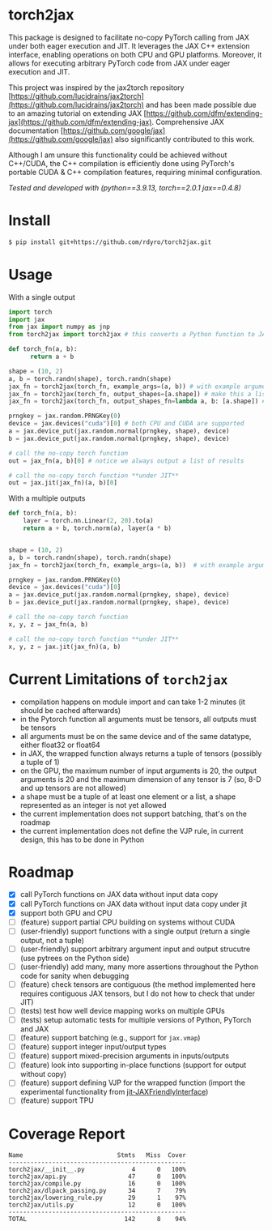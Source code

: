 # torch2jax

This package is designed to facilitate no-copy PyTorch calling from JAX under
both eager execution and JIT. It leverages the JAX C++ extension interface,
enabling operations on both CPU and GPU platforms. Moreover, it allows for
executing arbitrary PyTorch code from JAX under eager execution and JIT.

This project was inspired by the jax2torch repository
[https://github.com/lucidrains/jax2torch](https://github.com/lucidrains/jax2torch)
and has been made possible due to an amazing tutorial on extending JAX
[https://github.com/dfm/extending-jax](https://github.com/dfm/extending-jax).
Comprehensive JAX documentation
[https://github.com/google/jax](https://github.com/google/jax) also
significantly contributed to this work.

Although I am unsure this functionality could be achieved without C++/CUDA, the
C++ compilation is efficiently done using PyTorch's portable CUDA & C++
compilation features, requiring minimal configuration.

*Tested and developed with (python==3.9.13, torch==2.0.1 jax==0.4.8)*

# Install

```bash
$ pip install git+https://github.com/rdyro/torch2jax.git
```

# Usage

With a single output

```python
import torch
import jax
from jax import numpy as jnp
from torch2jax import torch2jax # this converts a Python function to JAX

def torch_fn(a, b):
      return a + b

shape = (10, 2)
a, b = torch.randn(shape), torch.randn(shape)
jax_fn = torch2jax(torch_fn, example_args=(a, b)) # with example argumetns
jax_fn = torch2jax(torch_fn, output_shapes=[a.shape]) # make this a list of shapes always
jax_fn = torch2jax(torch_fn, output_shapes_fn=lambda a, b: [a.shape]) # make this a list of shapes always

prngkey = jax.random.PRNGKey(0)
device = jax.devices("cuda")[0] # both CPU and CUDA are supported
a = jax.device_put(jax.random.normal(prngkey, shape), device)
b = jax.device_put(jax.random.normal(prngkey, shape), device)

# call the no-copy torch function
out = jax_fn(a, b)[0] # notice we always output a list of results

# call the no-copy torch function **under JIT**
out = jax.jit(jax_fn)(a, b)[0]
```

With a multiple outputs

```python
def torch_fn(a, b):
    layer = torch.nn.Linear(2, 20).to(a)
    return a + b, torch.norm(a), layer(a * b)


shape = (10, 2)
a, b = torch.randn(shape), torch.randn(shape)
jax_fn = torch2jax(torch_fn, example_args=(a, b))  # with example argumetns

prngkey = jax.random.PRNGKey(0)
device = jax.devices("cuda")[0]
a = jax.device_put(jax.random.normal(prngkey, shape), device)
b = jax.device_put(jax.random.normal(prngkey, shape), device)

# call the no-copy torch function
x, y, z = jax_fn(a, b)

# call the no-copy torch function **under JIT**
x, y, z = jax.jit(jax_fn)(a, b)

```


# Current Limitations of `torch2jax`

- compilation happens on module import and can take 1-2 minutes (it should be cached afterwards)
- in the Pytorch function all arguments must be tensors, all outputs must be tensors
- all arguments must be on the same device and of the same datatype, either float32 or float64
- in JAX, the wrapped function always returns a tuple of tensors (possibly a tuple of 1)
- on the GPU, the maximum number of input arguments is 20, the output arguments
  is 20 and the maximum dimension of any tensor is 7 (so, 8-D and up tensors are
  not allowed)
- a shape must be a tuple of at least one element or a list, a shape represented
  as an integer is not yet allowed
- the current implementation does not support batching, that's on the roadmap
- the current implementation does not define the VJP rule, in current design, this has to be done in 
  Python


# Roadmap

- [x] call PyTorch functions on JAX data without input data copy
- [x] call PyTorch functions on JAX data without input data copy under jit
- [x] support both GPU and CPU
- [ ] (feature) support partial CPU building on systems without CUDA
- [ ] (user-friendly) support functions with a single output (return a single output, not a tuple)
- [ ] (user-friendly) support arbitrary argument input and output strucutre (use pytrees on the 
      Python side)
- [ ] (user-friendly) add many, many more assertions throughout the Python code for sanity when 
      debugging
- [ ] (feature) check tensors are contiguous (the method implemented here requires contiguous JAX 
      tensors, but I do not how to check that under JIT)
- [ ] (tests) test how well device mapping works on multiple GPUs
- [ ] (tests) setup automatic tests for multiple versions of Python, PyTorch and JAX
- [ ] (feature) support batching (e.g., support for `jax.vmap`)
- [ ] (feature) support integer input/output types
- [ ] (feature) support mixed-precision arguments in inputs/outputs
- [ ] (feature) look into supporting in-place functions (support for output without copy)
- [ ] (feature) support defining VJP for the wrapped function (import the experimental functionality 
      from [jit-JAXFriendlyInterface](https://github.com/rdyro/jfi-JAXFriendlyInterface))
- [ ] (feature) support TPU

# Coverage Report

```
Name                          Stmts   Miss  Cover
-------------------------------------------------
torch2jax/__init__.py             4      0   100%
torch2jax/api.py                 47      0   100%
torch2jax/compile.py             16      0   100%
torch2jax/dlpack_passing.py      34      7    79%
torch2jax/lowering_rule.py       29      1    97%
torch2jax/utils.py               12      0   100%
-------------------------------------------------
TOTAL                           142      8    94%
```